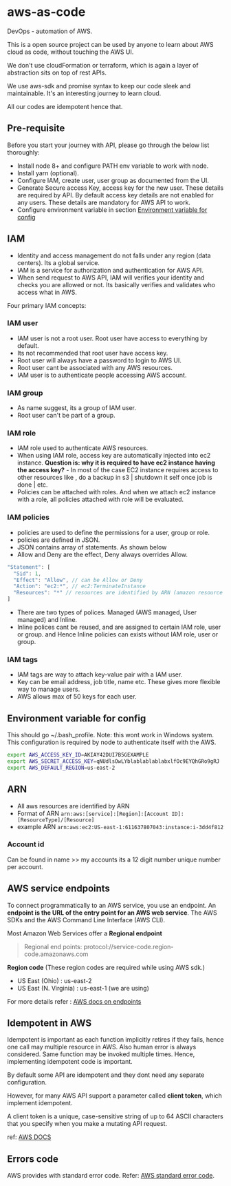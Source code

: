 # aws-as-code

DevOps - automation of AWS.

This is a open source project can be used by anyone to learn about AWS cloud as code, without touching the AWS UI.

We don't use cloudFormation or terraform, which is again a layer of abstraction sits on top of rest APIs.

We use aws-sdk and promise syntax to keep our code sleek and maintainable. It's an interesting journey to learn cloud.

All our codes are idempotent hence that.

## Pre-requisite

Before you start your journey with API, please go through the below list thoroughly:

- Install node 8+ and configure PATH env variable to work with node.
- Install yarn (optional).
- Configure IAM, create user, user group as documented from the UI.
- Generate Secure access Key, access key for the new user. These details are required by API. By default access key details are not enabled for any users. These details are mandatory for AWS API to work.
- Configure environment variable in section [Environment variable for config](#Environment_variable_for_config)

## IAM

- Identity and access management do not falls under any region (data centers). Its a global service.
- IAM is a service for authorization and authentication for AWS API.
- When send request to AWS API, IAM will verifies your identity and checks you are allowed or not. Its basically verifies and validates who access what in AWS.

Four primary IAM concepts:

### IAM user

- IAM user is not a root user. Root user have access to everything by default.
- Its not recommended that root user have access key.
- Root user will always have a password to login to AWS UI.
- Root user cant be associated with any AWS resources.
- IAM user is to  authenticate people accessing AWS account.

### IAM group

- As name suggest, its a group of IAM user.
- Root user can't be part of a group.

### IAM role

- IAM role used to authenticate AWS resources.
- When using IAM role, access key are automatically injected into ec2 instance. **Question is: why it is required to have ec2 instance having the access key?** - In most of the case EC2 instance requires access to other resources like , do a backup in s3 | shutdown it self once job is done | etc.
- Policies can be attached with roles. And when we attach ec2 instance with a role, all policies attached with role will be evaluated.

### IAM policies

- policies are used to define the permissions for a user, group or role.
- policies are defined in JSON.
- JSON contains array of statements. As shown below
- Allow and Deny are the effect, Deny always overrides Allow.

```js
"Statement": [
  "Sid": 1,
  "Effect": "Allow", // can be Allow or Deny
  "Action": "ec2:*", // ec2:TerminateInstance
  "Resources": "*" // resources are identified by ARN (amazon resource name)
]
```

- There are two types of polices. Managed (AWS managed, User managed) and Inline.
- Inline polices cant be reused, and are assigned to certain IAM role, user or group. and Hence Inline policies can exists without IAM role, user or group.

### IAM tags

- IAM tags are way to attach key-value pair with a IAM user.
- Key can be email address, job title, name etc. These gives more flexible way to manage users.
- AWS allows max of 50 keys for each user.

## Environment variable for config

This should go ~/.bash_profile. Note: this wont work in Windows system.
This configuration is required by node to authenticate itself with the AWS.

```sh
export AWS_ACCESS_KEY_ID=AKIAY42DUI7B5GEXAMPLE
export AWS_SECRET_ACCESS_KEY=qNUdlsOwLYblablablablabxlfOc9EYQhGRo9gRJ
export AWS_DEFAULT_REGION=us-east-2
```

## ARN

- All aws resources are identified by ARN
- Format of ARN `arn:aws:[service]:[Region]:[Account ID]:[ResourceType]/[Resource]`
- example ARN `arn:aws:ec2:US-east-1:611637807043:instance:i-3dd4f812`

### Account id

Can be found in name >> my accounts its a 12 digit number unique number per account.

## AWS service endpoints

To connect programmatically to an AWS service, you use an endpoint. An **endpoint is the URL of the entry point for an AWS web service**. The AWS SDKs and the AWS Command Line Interface (AWS CLI).

Most Amazon Web Services offer a **Regional endpoint**

> Regional end points: protocol://service-code.region-code.amazonaws.com

**Region code** (These region codes are required while using AWS sdk.)

- US East (Ohio) : us-east-2
- US East (N. Virginia) : us-east-1 (we are using)

For more details refer : [AWS docs on endpoints](https://docs.aws.amazon.com/general/latest/gr/rande.html)

## Idempotent in AWS

Idempotent is important as each function implicitly retires if they fails, hence one call may multiple resource in AWS. Also human error is always considered. Same function may be invoked multiple times. Hence, implementing idempotent code is important.

By default some API are idempotent and they dont need any separate configuration.

However, for many AWS API support a parameter called **client token**, which implement idempotent.

A client token is a unique, case-sensitive string of up to 64 ASCII characters that you specify when you make a mutating API request.

ref: [AWS DOCS](https://docs.aws.amazon.com/AWSEC2/latest/APIReference/Run_Instance_Idempotency.html)

## Errors code

AWS provides with standard error code. Refer: [AWS standard error code](https://docs.aws.amazon.com/AWSEC2/latest/APIReference/errors-overview.html).
